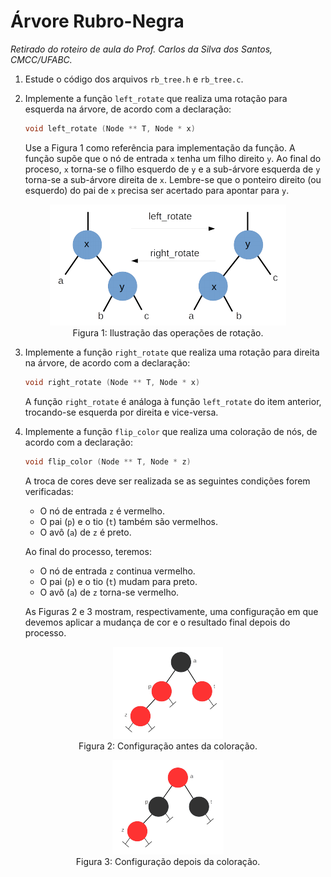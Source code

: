 # Árvore Rubro-Negra
*Retirado do roteiro de aula do Prof. Carlos da Silva dos Santos, CMCC/UFABC.*

1. Estude o código dos arquivos `rb_tree.h` e `rb_tree.c`.

2. Implemente a função `left_rotate` que realiza uma rotação
   para esquerda na árvore, de acordo com a declaração:

   ```c
   void left_rotate (Node ** T, Node * x)
   ```

   Use a Figura 1 como referência para implementação da função.
   A função supõe que o nó de entrada `x` tenha um filho
   direito `y`. Ao final do proceso, `x` torna-se o filho
   esquerdo de `y` e a sub-árvore esquerda de `y` torna-se
   a sub-árvore direita de `x`. Lembre-se que o ponteiro
   direito (ou esquerdo) do pai de `x` precisa ser acertado
   para apontar para `y`.

<figure align="center">
  <img src="img/img1.png">
  <figcaption>
    Figura 1: Ilustração das operações de rotação.
  </figcaption>
</figure>

3. Implemente a função `right_rotate` que realiza uma rotação
   para direita na árvore, de acordo com a declaração:

   ```c
   void right_rotate (Node ** T, Node * x)
   ```

   A função `right_rotate` é análoga à função `left_rotate`
   do item anterior, trocando-se esquerda por direita
   e vice-versa.

4. Implemente a função `flip_color` que realiza uma coloração
   de nós, de acordo com a declaração:

   ```c
   void flip_color (Node ** T, Node * z)
   ```

   A troca de cores deve ser realizada se as seguintes condições
   forem verificadas:

   - O nó de entrada `z` é vermelho.
   - O pai (`p`) e o tio (`t`) também são vermelhos.
   - O avô (`a`) de `z` é preto.

   Ao final do processo, teremos:

   - O nó de entrada `z` continua vermelho.
   - O pai (`p`) e o tio (`t`) mudam para preto.
   - O avô (`a`) de `z` torna-se vermelho.

   As Figuras 2 e 3 mostram, respectivamente, uma configuração
   em que devemos aplicar a mudança de cor e o resultado
   final depois do processo.

<figure align="center">
  <img src="img/img2.png">
  <figcaption>
    Figura 2: Configuração antes da coloração.
  </figcaption>
</figure>

<figure align="center">
  <img src="img/img3.png">
  <figcaption>
    Figura 3: Configuração depois da coloração.
  </figcaption>
</figure>